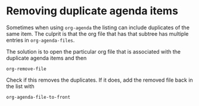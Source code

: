 # Removing duplicate agenda items

Sometimes when using `org-agenda` the listing can include duplicates of the same item.
The culprit is that the org file that has that subtree has multiple entries in `org-agenda-files`.

The solution is to open the particular org file that is associated with the duplicate agenda items and then

```
org-remove-file
```

Check if this removes the duplicates. If it does, add the removed file back in the list with
```
org-agenda-file-to-front
```